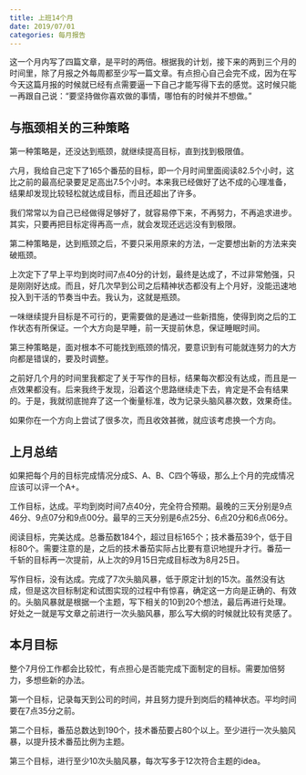 ```yaml
---
title: 上班14个月
date: 2019/07/01
categories: 每月报告
---
```

这一个月内写了四篇文章，是平时的两倍。根据我的计划，接下来的两到三个月的时间里，除了月报之外每周都至少写一篇文章。有点担心自己会完不成，因为在写今天这篇月报的时候就已经有点需要逼一下自己才能写得下去的感觉。这时候只能一再跟自己说：“要坚持做你喜欢做的事情，哪怕有的时候并不想做。”

<!-- more -->

## 与瓶颈相关的三种策略
第一种策略是，还没达到瓶颈，就继续提高目标，直到找到极限值。

六月，我给自己定下了165个番茄的目标，即一个月时间里面阅读82.5个小时，这比之前的最高纪录要足足高出7.5个小时。本来我已经做好了达不成的心理准备，结果却发现比较轻松就达成目标，而且还超出了许多。

我们常常以为自己已经做得足够好了，就容易停下来，不再努力，不再追求进步。其实，只要再把目标定得再高一点，就会发现还远远没有到极限。

第二种策略是，达到瓶颈之后，不要只采用原来的方法，一定要想出新的方法来突破瓶颈。

上次定下了早上平均到岗时间7点40分的计划，最终是达成了，不过非常勉强，只是刚刚好达成。而且，好几次早到公司之后精神状态都没有上个月好，没能迅速地投入到干活的节奏当中去。我认为，这就是瓶颈。

一味继续提升目标是不可行的，更需要做的是通过一些新措施，使得到岗之后的工作状态有所保证。一个大方向是早睡，前一天提前休息，保证睡眠时间。

第三种策略是，面对根本不可能找到瓶颈的情况，要意识到有可能就连努力的大方向都是错误的，要及时调整。

之前好几个月的时间里我都定了关于写作的目标，结果每次都没有达成，而且是一点效果都没有。后来我终于发现，沿着这个思路继续走下去，肯定是不会有结果的。于是，我就彻底抛弃了这一个衡量标准，改为记录头脑风暴次数，效果奇佳。

如果你在一个方向上尝试了很多次，而且收效甚微，就应该考虑换一个方向。

## 上月总结
如果把每个月的目标完成情况分成S、A、B、C四个等级，那么上个月的完成情况应该可以评一个A+。

工作目标，达成。平均到岗时间7点40分，完全符合预期。最晚的三天分别是9点46分、9点07分和9点00分。最早的三天分别是6点25分、6点20分和6点06分。

阅读目标，完美达成。总番茄数184个，超过目标165个；技术番茄39个，低于目标80个。需要注意的是，之后的技术番茄实际占比要有意识地提升才行。番茄一千斩的目标再一次提前，从上次的9月15日完成目标改为8月25日。

写作目标，没有达成。完成了7次头脑风暴，低于原定计划的15次。虽然没有达成，但是这次目标制定和试图实现的过程中有惊喜，确定这一方向是正确的、有效的。头脑风暴就是根据一个主题，写下相关的10到20个想法，最后再进行处理。好处之一就是写文章之前进行一次头脑风暴，那么写大纲的时候就比较有灵感了。

## 本月目标
整个7月份工作都会比较忙，有点担心是否能完成下面制定的目标。需要加倍努力，多想些新的办法。

第一个目标，记录每天到公司的时间，并且努力提升到岗后的精神状态。平均时间要在7点35分之前。

第二个目标，番茄总数达到190个，技术番茄要占80个以上。至少进行一次头脑风暴，以提升技术番茄比例为主题。

第三个目标，进行至少10次头脑风暴，每次写多于12次符合主题的idea。
